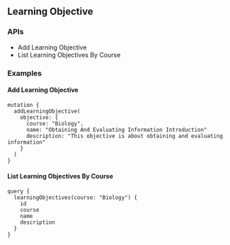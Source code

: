 ## Learning Objective

### APIs

- Add Learning Objective
- List Learning Objectives By Course

### Examples

#### Add Learning Objective

```
mutation {
  addLearningObjective(
    objective: {
      course: "Biology",
      name: "Obtaining And Evaluating Information Introduction"
      description: "This objective is about obtaining and evaluating information"
    }
  )
}
```

#### List Learning Objectives By Course

```
query {
  learningObjectives(course: "Biology") {
    id
    course
    name
    description
  }
}
```
